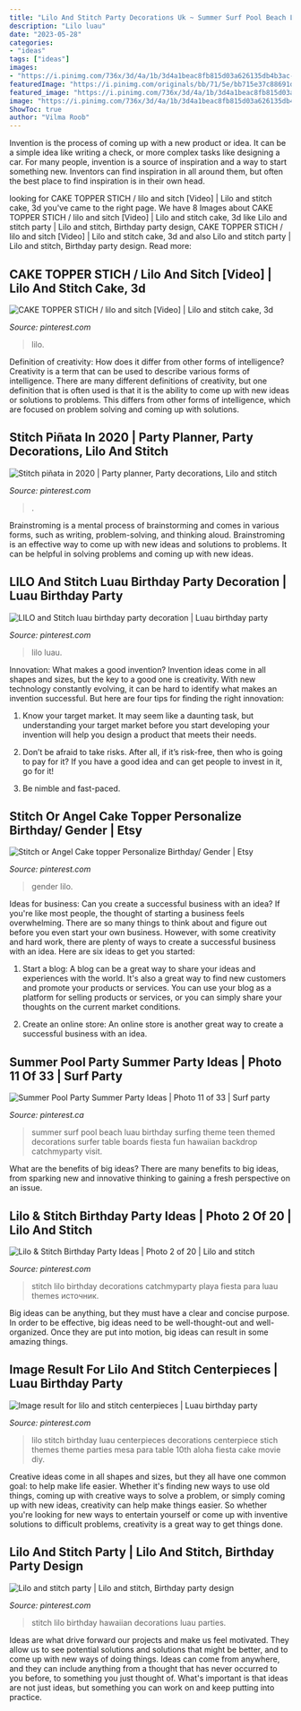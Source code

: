 ```yaml
---
title: "Lilo And Stitch Party Decorations Uk ~ Summer Surf Pool Beach Luau Birthday Surfing Theme Teen Themed Decorations Surfer Table Boards Fiesta Fun Hawaiian Backdrop Catchmyparty Visit"
description: "Lilo luau"
date: "2023-05-28"
categories:
- "ideas"
tags: ["ideas"]
images:
- "https://i.pinimg.com/736x/3d/4a/1b/3d4a1beac8fb815d03a626135db4b3ac--luau-decorations-luau-party.jpg"
featuredImage: "https://i.pinimg.com/originals/bb/71/5e/bb715e37c88691da8c442c6fc530e783.jpg"
featured_image: "https://i.pinimg.com/736x/3d/4a/1b/3d4a1beac8fb815d03a626135db4b3ac--luau-decorations-luau-party.jpg"
image: "https://i.pinimg.com/736x/3d/4a/1b/3d4a1beac8fb815d03a626135db4b3ac--luau-decorations-luau-party.jpg"
ShowToc: true
author: "Vilma Roob"
---
```



Invention is the process of coming up with a new product or idea. It can be a simple idea like writing a check, or more complex tasks like designing a car. For many people, invention is a source of inspiration and a way to start something new. Inventors can find inspiration in all around them, but often the best place to find inspiration is in their own head.

	

		
looking for CAKE TOPPER STICH / lilo and sitch [Video] | Lilo and stitch cake, 3d you've came to the right page. We have 8 Images about CAKE TOPPER STICH / lilo and sitch [Video] | Lilo and stitch cake, 3d like Lilo and stitch party | Lilo and stitch, Birthday party design, CAKE TOPPER STICH / lilo and sitch [Video] | Lilo and stitch cake, 3d and also Lilo and stitch party | Lilo and stitch, Birthday party design. Read more:
		
    
## CAKE TOPPER STICH / Lilo And Sitch [Video] | Lilo And Stitch Cake, 3d

<img loading=lazy src="https://i.pinimg.com/736x/21/a4/ca/21a4ca23e2c0442f0ce31e1d75b756cf.jpg" onerror="this.onerror=null;this.src='https://tse2.mm.bing.net/th?id=OIP.FPYT0bJKvdeD1pA2blWn9QHaNK&amp;pid=15.1';" alt="CAKE TOPPER STICH / lilo and sitch [Video] | Lilo and stitch cake, 3d">

_Source: pinterest.com_

>lilo. 

	

Definition of creativity: How does it differ from other forms of intelligence?
Creativity is a term that can be used to describe various forms of intelligence. There are many different definitions of creativity, but one definition that is often used is that it is the ability to come up with new ideas or solutions to problems. This differs from other forms of intelligence, which are focused on problem solving and coming up with solutions.

    
## Stitch Piñata In 2020 | Party Planner, Party Decorations, Lilo And Stitch

<img loading=lazy src="https://i.pinimg.com/736x/a9/6f/e1/a96fe19312876213eea82d53a90cbb96.jpg" onerror="this.onerror=null;this.src='https://tse3.mm.bing.net/th?id=OIP.5kvlw83p2FEueZSl1l04OAHaI6&amp;pid=15.1';" alt="Stitch piñata in 2020 | Party planner, Party decorations, Lilo and stitch">

_Source: pinterest.com_

>. 

	

Brainstroming is a mental process of brainstorming and comes in various forms, such as writing, problem-solving, and thinking aloud. Brainstroming is an effective way to come up with new ideas and solutions to problems. It can be helpful in solving problems and coming up with new ideas.

    
## LILO And Stitch Luau Birthday Party Decoration | Luau Birthday Party

<img loading=lazy src="https://i.pinimg.com/originals/bb/71/5e/bb715e37c88691da8c442c6fc530e783.jpg" onerror="this.onerror=null;this.src='https://tse2.mm.bing.net/th?id=OIP.O9atJnboBNMw2IejK4KGyQHaJQ&amp;pid=15.1';" alt="LILO and Stitch luau birthday party decoration | Luau birthday party">

_Source: pinterest.com_

>lilo luau. 

	

Innovation: What makes a good invention?
Invention ideas come in all shapes and sizes, but the key to a good one is creativity. With new technology constantly evolving, it can be hard to identify what makes an invention successful. But here are four tips for finding the right innovation:
1. Know your target market. It may seem like a daunting task, but understanding your target market before you start developing your invention will help you design a product that meets their needs.

2. Don’t be afraid to take risks. After all, if it’s risk-free, then who is going to pay for it? If you have a good idea and can get people to invest in it, go for it!
3. Be nimble and fast-paced.

    
## Stitch Or Angel Cake Topper Personalize Birthday/ Gender | Etsy

<img loading=lazy src="https://i.pinimg.com/736x/d2/74/e2/d274e206bd5023c2c3882c2756b28b42.jpg" onerror="this.onerror=null;this.src='https://tse3.mm.bing.net/th?id=OIP.YT3c-0p3ZjScqKsnMFl05wHaFj&amp;pid=15.1';" alt="Stitch or Angel Cake topper Personalize Birthday/ Gender | Etsy">

_Source: pinterest.com_

>gender lilo. 

	

Ideas for business: Can you create a successful business with an idea?
If you're like most people, the thought of starting a business feels overwhelming. There are so many things to think about and figure out before you even start your own business. However, with some creativity and hard work, there are plenty of ways to create a successful business with an idea. Here are six ideas to get you started:
1) Start a blog: A blog can be a great way to share your ideas and experiences with the world. It's also a great way to find new customers and promote your products or services. You can use your blog as a platform for selling products or services, or you can simply share your thoughts on the current market conditions.

2) Create an online store: An online store is another great way to create a successful business with an idea.

    
## Summer Pool Party Summer Party Ideas | Photo 11 Of 33 | Surf Party

<img loading=lazy src="https://i.pinimg.com/originals/fd/52/fd/fd52fdd4ffaab9958af9f8665f2d12cc.jpg" onerror="this.onerror=null;this.src='https://tse4.mm.bing.net/th?id=OIP.8w3NRWmER8Jb1073_-TEWgHaJ4&amp;pid=15.1';" alt="Summer Pool Party Summer Party Ideas | Photo 11 of 33 | Surf party">

_Source: pinterest.ca_

>summer surf pool beach luau birthday surfing theme teen themed decorations surfer table boards fiesta fun hawaiian backdrop catchmyparty visit. 

	

What are the benefits of big ideas?
There are many benefits to big ideas, from sparking new and innovative thinking to gaining a fresh perspective on an issue.

    
## Lilo &amp; Stitch Birthday Party Ideas | Photo 2 Of 20 | Lilo And Stitch

<img loading=lazy src="https://i.pinimg.com/736x/03/25/24/032524bd66e9e5640d9efcb7e9eb6c8d--tiki-party-luau-party.jpg" onerror="this.onerror=null;this.src='https://tse3.mm.bing.net/th?id=OIP.2dDsfAO00lFjTUWBkZi2gAHaLH&amp;pid=15.1';" alt="Lilo &amp; Stitch Birthday Party Ideas | Photo 2 of 20 | Lilo and stitch">

_Source: pinterest.com_

>stitch lilo birthday decorations catchmyparty playa fiesta para luau themes источник. 

	

Big ideas can be anything, but they must have a clear and concise purpose. In order to be effective, big ideas need to be well-thought-out and well-organized. Once they are put into motion, big ideas can result in some amazing things.

    
## Image Result For Lilo And Stitch Centerpieces | Luau Birthday Party

<img loading=lazy src="https://i.pinimg.com/736x/3d/4a/1b/3d4a1beac8fb815d03a626135db4b3ac--luau-decorations-luau-party.jpg" onerror="this.onerror=null;this.src='https://tse2.mm.bing.net/th?id=OIP.jGKrtPiSfSWy01tyq8OWfwHaNK&amp;pid=15.1';" alt="Image result for lilo and stitch centerpieces | Luau birthday party">

_Source: pinterest.com_

>lilo stitch birthday luau centerpieces decorations centerpiece stich themes theme parties mesa para table 10th aloha fiesta cake movie diy. 

	

Creative ideas come in all shapes and sizes, but they all have one common goal: to help make life easier. Whether it's finding new ways to use old things, coming up with creative ways to solve a problem, or simply coming up with new ideas, creativity can help make things easier. So whether you're looking for new ways to entertain yourself or come up with inventive solutions to difficult problems, creativity is a great way to get things done.

    
## Lilo And Stitch Party | Lilo And Stitch, Birthday Party Design

<img loading=lazy src="https://i.pinimg.com/736x/fc/45/96/fc4596c59ec7a6a379a21e79c9657b14.jpg" onerror="this.onerror=null;this.src='https://tse2.mm.bing.net/th?id=OIP.5yuYdPmvKrl3jzt_ay-QhQHaFu&amp;pid=15.1';" alt="Lilo and stitch party | Lilo and stitch, Birthday party design">

_Source: pinterest.com_

>stitch lilo birthday hawaiian decorations luau parties. 

	

Ideas are what drive forward our projects and make us feel motivated. They allow us to see potential solutions and solutions that might be better, and to come up with new ways of doing things. Ideas can come from anywhere, and they can include anything from a thought that has never occurred to you before, to something you just thought of. What's important is that ideas are not just ideas, but something you can work on and keep putting into practice.

